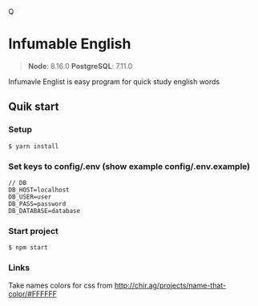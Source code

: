 Q
# Infumable English

> **Node**: 8.16.0
> **PostgreSQL**: 7.11.0

Infumavle Englist is easy program for quick study english words

## Quik start

### Setup
```
$ yarn install
```

### Set keys to config/.env (show example config/.env.example)
```
// DB
DB_HOST=localhost
DB_USER=user
DB_PASS=password
DB_DATABASE=database
```

### Start project
```
$ npm start
```

### Links
Take names colors for css from http://chir.ag/projects/name-that-color/#FFFFFF
